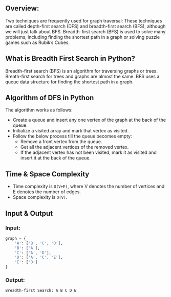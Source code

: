 ## Overview:
Two techniques are frequently used for graph traversal: These techniques are called depth-first search (DFS) and breadth-first search (BFS), although we will just talk about BFS. Breadth-first search (BFS) is used to solve many problems, including finding the shortest path in a graph or solving puzzle games such as Rubik’s Cubes.

## What is Breadth First Search in Python?
Breadth-first search (BFS) is an algorithm for traversing graphs or trees. Breath-first search for trees and graphs are almost the same. BFS uses a queue data structure for finding the shortest path in a graph.

## Algorithm of DFS in Python
The algorithm works as follows:

* Create a queue and insert any one vertex of the graph at the back of the queue.
* Initialize a visited array and mark that vertex as visited.
* Follow the below process till the queue becomes empty:
  * Remove a front vertex from the queue.
  * Get all the adjacent vertices of the removed vertex.
  * If the adjacent vertex has not been visited, mark it as visited and insert it at the back of the queue.

## Time & Space Complexity
* Time complexity is `O(V+E)`, where V denotes the number of vertices and E denotes the number of edges. 
* Space complexity is `O(V)`.

## Input & Output
### Input:

```python
graph = {
    'A': ['B', 'C', 'D'],
    'B': ['A'],
    'C': ['A', 'D'],
    'D': ['A', 'C', 'E'],
    'E': ['D']
}
```
### Output:
```python
Breadth-first Search: A B C D E
```
